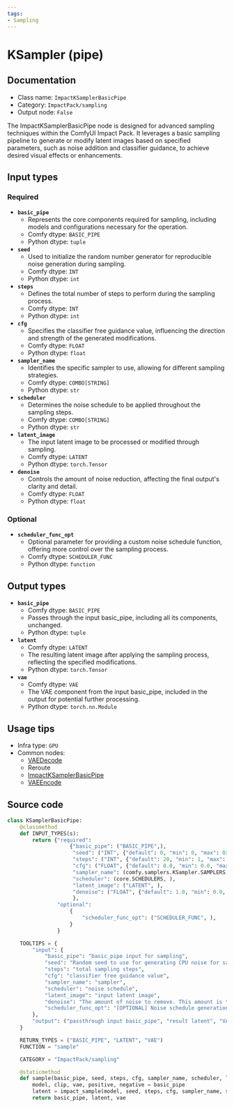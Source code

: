 ```yaml
---
tags:
- Sampling
---
```


# KSampler (pipe)
## Documentation
- Class name: `ImpactKSamplerBasicPipe`
- Category: `ImpactPack/sampling`
- Output node: `False`

The ImpactKSamplerBasicPipe node is designed for advanced sampling techniques within the ComfyUI Impact Pack. It leverages a basic sampling pipeline to generate or modify latent images based on specified parameters, such as noise addition and classifier guidance, to achieve desired visual effects or enhancements.
## Input types
### Required
- **`basic_pipe`**
    - Represents the core components required for sampling, including models and configurations necessary for the operation.
    - Comfy dtype: `BASIC_PIPE`
    - Python dtype: `tuple`
- **`seed`**
    - Used to initialize the random number generator for reproducible noise generation during sampling.
    - Comfy dtype: `INT`
    - Python dtype: `int`
- **`steps`**
    - Defines the total number of steps to perform during the sampling process.
    - Comfy dtype: `INT`
    - Python dtype: `int`
- **`cfg`**
    - Specifies the classifier free guidance value, influencing the direction and strength of the generated modifications.
    - Comfy dtype: `FLOAT`
    - Python dtype: `float`
- **`sampler_name`**
    - Identifies the specific sampler to use, allowing for different sampling strategies.
    - Comfy dtype: `COMBO[STRING]`
    - Python dtype: `str`
- **`scheduler`**
    - Determines the noise schedule to be applied throughout the sampling steps.
    - Comfy dtype: `COMBO[STRING]`
    - Python dtype: `str`
- **`latent_image`**
    - The input latent image to be processed or modified through sampling.
    - Comfy dtype: `LATENT`
    - Python dtype: `torch.Tensor`
- **`denoise`**
    - Controls the amount of noise reduction, affecting the final output's clarity and detail.
    - Comfy dtype: `FLOAT`
    - Python dtype: `float`
### Optional
- **`scheduler_func_opt`**
    - Optional parameter for providing a custom noise schedule function, offering more control over the sampling process.
    - Comfy dtype: `SCHEDULER_FUNC`
    - Python dtype: `function`
## Output types
- **`basic_pipe`**
    - Comfy dtype: `BASIC_PIPE`
    - Passes through the input basic_pipe, including all its components, unchanged.
    - Python dtype: `tuple`
- **`latent`**
    - Comfy dtype: `LATENT`
    - The resulting latent image after applying the sampling process, reflecting the specified modifications.
    - Python dtype: `torch.Tensor`
- **`vae`**
    - Comfy dtype: `VAE`
    - The VAE component from the input basic_pipe, included in the output for potential further processing.
    - Python dtype: `torch.nn.Module`
## Usage tips
- Infra type: `GPU`
- Common nodes:
    - [VAEDecode](../../Comfy/Nodes/VAEDecode.md)
    - Reroute
    - [ImpactKSamplerBasicPipe](../../ComfyUI-Impact-Pack/Nodes/ImpactKSamplerBasicPipe.md)
    - [VAEEncode](../../Comfy/Nodes/VAEEncode.md)



## Source code
```python
class KSamplerBasicPipe:
    @classmethod
    def INPUT_TYPES(s):
        return {"required":
                    {"basic_pipe": ("BASIC_PIPE",),
                     "seed": ("INT", {"default": 0, "min": 0, "max": 0xffffffffffffffff}),
                     "steps": ("INT", {"default": 20, "min": 1, "max": 10000}),
                     "cfg": ("FLOAT", {"default": 8.0, "min": 0.0, "max": 100.0}),
                     "sampler_name": (comfy.samplers.KSampler.SAMPLERS, ),
                     "scheduler": (core.SCHEDULERS, ),
                     "latent_image": ("LATENT", ),
                     "denoise": ("FLOAT", {"default": 1.0, "min": 0.0, "max": 1.0, "step": 0.01}),
                     },
                "optional":
                    {
                        "scheduler_func_opt": ("SCHEDULER_FUNC", ),
                    }
                }

    TOOLTIPS = {
        "input": {
            "basic_pipe": "basic_pipe input for sampling",
            "seed": "Random seed to use for generating CPU noise for sampling.",
            "steps": "total sampling steps",
            "cfg": "classifier free guidance value",
            "sampler_name": "sampler",
            "scheduler": "noise schedule",
            "latent_image": "input latent image",
            "denoise": "The amount of noise to remove. This amount is the noise added at the start, and the higher it is, the more the input latent will be modified before being returned.",
            "scheduler_func_opt": "[OPTIONAL] Noise schedule generation function. If this is set, the scheduler widget will be ignored.",
        },
        "output": ("passthrough input basic_pipe", "result latent", "VAE in basic_pipe")
    }

    RETURN_TYPES = ("BASIC_PIPE", "LATENT", "VAE")
    FUNCTION = "sample"

    CATEGORY = "ImpactPack/sampling"

    @staticmethod
    def sample(basic_pipe, seed, steps, cfg, sampler_name, scheduler, latent_image, denoise=1.0, scheduler_func_opt=None):
        model, clip, vae, positive, negative = basic_pipe
        latent = impact_sample(model, seed, steps, cfg, sampler_name, scheduler, positive, negative, latent_image, denoise, scheduler_func=scheduler_func_opt)
        return basic_pipe, latent, vae

```
